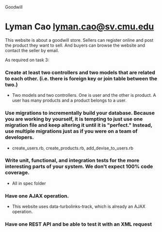 Goodwill

Lyman Cao
lyman.cao@sv.cmu.edu
========

This website is about a goodwill store. Sellers can register online and post the product they want to sell. And buyers can browse the website and contact the seller by email.

As required on task 3:
### Create at least two controllers and two models that are related to each other. (i.e. there is foreign key or join table between the two.)

- Two models and two controllers. One is user and the other is product. A user has many products and a product belongs to a user.

### Use migrations to incrementally build your database. Because you are working by yourself, it is tempting to just use one migration file and keep altering it until it is "perfect." Instead, use multiple migrations just as if you were on a team of developers.

- create_users.rb, create_products.rb, add_devise_to_users.rb

### Write unit, functional, and integration tests for the more interesting parts of your system. We don't expect 100% code coverage.

- All in spec folder

### Have one AJAX operation.

- This website uses data-turbolinks-track, which is already an AJAX operation.

### Have one REST API and be able to test it with an XML request